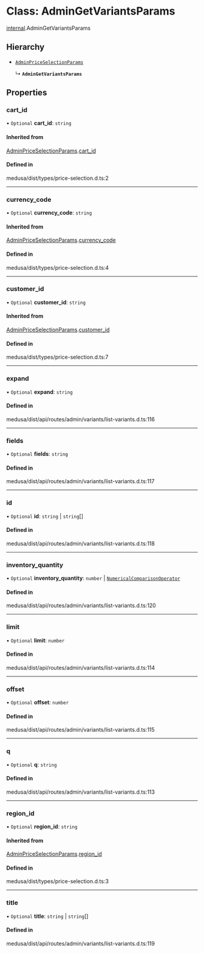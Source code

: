 # Class: AdminGetVariantsParams

[internal](../modules/internal-33.md).AdminGetVariantsParams

## Hierarchy

- [`AdminPriceSelectionParams`](internal-33.AdminPriceSelectionParams.md)

  ↳ **`AdminGetVariantsParams`**

## Properties

### cart\_id

• `Optional` **cart\_id**: `string`

#### Inherited from

[AdminPriceSelectionParams](internal-33.AdminPriceSelectionParams.md).[cart_id](internal-33.AdminPriceSelectionParams.md#cart_id)

#### Defined in

medusa/dist/types/price-selection.d.ts:2

___

### currency\_code

• `Optional` **currency\_code**: `string`

#### Inherited from

[AdminPriceSelectionParams](internal-33.AdminPriceSelectionParams.md).[currency_code](internal-33.AdminPriceSelectionParams.md#currency_code)

#### Defined in

medusa/dist/types/price-selection.d.ts:4

___

### customer\_id

• `Optional` **customer\_id**: `string`

#### Inherited from

[AdminPriceSelectionParams](internal-33.AdminPriceSelectionParams.md).[customer_id](internal-33.AdminPriceSelectionParams.md#customer_id)

#### Defined in

medusa/dist/types/price-selection.d.ts:7

___

### expand

• `Optional` **expand**: `string`

#### Defined in

medusa/dist/api/routes/admin/variants/list-variants.d.ts:116

___

### fields

• `Optional` **fields**: `string`

#### Defined in

medusa/dist/api/routes/admin/variants/list-variants.d.ts:117

___

### id

• `Optional` **id**: `string` \| `string`[]

#### Defined in

medusa/dist/api/routes/admin/variants/list-variants.d.ts:118

___

### inventory\_quantity

• `Optional` **inventory\_quantity**: `number` \| [`NumericalComparisonOperator`](internal-30.NumericalComparisonOperator.md)

#### Defined in

medusa/dist/api/routes/admin/variants/list-variants.d.ts:120

___

### limit

• `Optional` **limit**: `number`

#### Defined in

medusa/dist/api/routes/admin/variants/list-variants.d.ts:114

___

### offset

• `Optional` **offset**: `number`

#### Defined in

medusa/dist/api/routes/admin/variants/list-variants.d.ts:115

___

### q

• `Optional` **q**: `string`

#### Defined in

medusa/dist/api/routes/admin/variants/list-variants.d.ts:113

___

### region\_id

• `Optional` **region\_id**: `string`

#### Inherited from

[AdminPriceSelectionParams](internal-33.AdminPriceSelectionParams.md).[region_id](internal-33.AdminPriceSelectionParams.md#region_id)

#### Defined in

medusa/dist/types/price-selection.d.ts:3

___

### title

• `Optional` **title**: `string` \| `string`[]

#### Defined in

medusa/dist/api/routes/admin/variants/list-variants.d.ts:119
